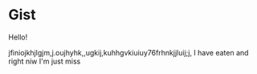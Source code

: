 # Gist

Hello!

jfiniojkhjlgjm,j.oujhyhk,,ugkij,kuhhgvkiuiuy76frhnkjjluij;j,
I have eaten and right niw I'm just miss
